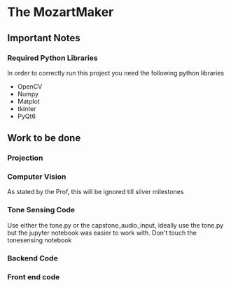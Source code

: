 # The MozartMaker  
## Important Notes 
### Required Python Libraries
In order to correctly run this project you need the following python libraries
- OpenCV
- Numpy
- Matplot 
- tkinter
- PyQt6

## Work to be done
### Projection 
### Computer Vision
As stated by the Prof, this will be ignored till silver milestones
### Tone Sensing Code
Use either the tone.py or the capstone_audio_input, ideally use the tone.py but the jupyter notebook was easier to work with. Don't touch the tonesensing notebook 
### Backend Code 
### Front end code
